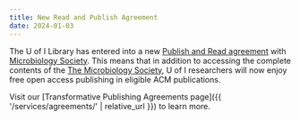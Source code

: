 ```yaml
---
title: New Read and Publish Agreement
date: 2024-01-03
---
```


The U of I Library has entered into a new [Publish and Read agreement](https://www.lib.uidaho.edu/services/agreements/) with [Microbiology Society](https://www.lib.uidaho.edu/services/agreements/micro-bio.html).
This means that in addition to accessing the complete contents of the [The Microbiology Society](https://uidaho.idm.oclc.org/login?url=https://www.microbiologyresearch.org/), U of I researchers will now enjoy free open access publishing in eligible ACM publications.

Visit our [Transformative Publishing Agreements page]({{ '/services/agreements/' | relative_url }}) to learn more.
